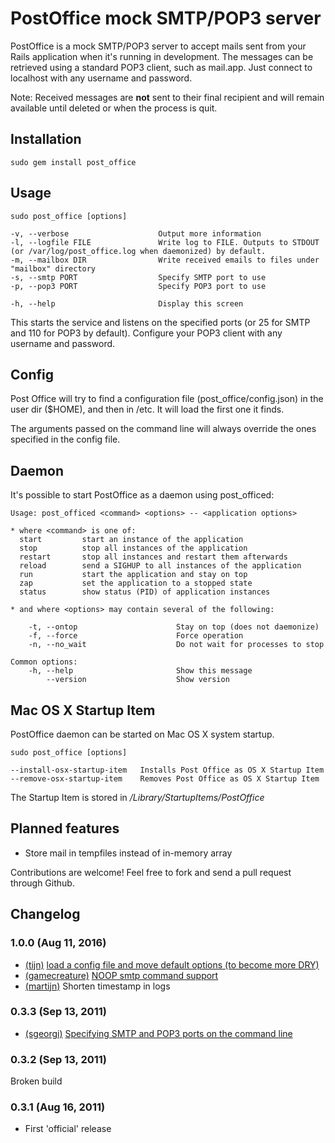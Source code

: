 PostOffice mock SMTP/POP3 server
================================

PostOffice is a mock SMTP/POP3 server to accept mails sent from your Rails application when it's running in development. The messages can be retrieved using a standard POP3 client, such as mail.app. Just connect to localhost with any username and password.

Note: Received messages are **not** sent to their final recipient and will remain available until deleted or when the process is quit.

Installation
------------

    sudo gem install post_office

Usage
-----

    sudo post_office [options]
    
    -v, --verbose                    Output more information
    -l, --logfile FILE               Write log to FILE. Outputs to STDOUT (or /var/log/post_office.log when daemonized) by default.
    -m, --mailbox DIR                Write received emails to files under "mailbox" directory
    -s, --smtp PORT                  Specify SMTP port to use
    -p, --pop3 PORT                  Specify POP3 port to use
    
    -h, --help                       Display this screen

This starts the service and listens on the specified ports (or 25 for SMTP and 110 for POP3 by default). Configure your POP3 client with any username and password.

Config
------

Post Office will try to find a configuration file (post_office/config.json) in the user dir ($HOME), and then in /etc. It will load the first one it finds.

The arguments passed on the command line will always override the ones specified in the config file. 

Daemon
------

It's possible to start PostOffice as a daemon using post_officed:

    Usage: post_officed <command> <options> -- <application options>

    * where <command> is one of:
      start         start an instance of the application
      stop          stop all instances of the application
      restart       stop all instances and restart them afterwards
      reload        send a SIGHUP to all instances of the application
      run           start the application and stay on top
      zap           set the application to a stopped state
      status        show status (PID) of application instances

    * and where <options> may contain several of the following:

        -t, --ontop                      Stay on top (does not daemonize)
        -f, --force                      Force operation
        -n, --no_wait                    Do not wait for processes to stop

    Common options:
        -h, --help                       Show this message
            --version                    Show version

Mac OS X Startup Item
---------------------

PostOffice daemon can be started on Mac OS X system startup.

    sudo post_office [options]

    --install-osx-startup-item   Installs Post Office as OS X Startup Item
    --remove-osx-startup-item    Removes Post Office as OS X Startup Item

The Startup Item is stored in */Library/StartupItems/PostOffice*

Planned features
----------------

* Store mail in tempfiles instead of in-memory array

Contributions are welcome! Feel free to fork and send a pull request through Github.

## Changelog

### 1.0.0 (Aug 11, 2016)

* [(tijn)](https://github.com/tijn) [load a config file and move default options (to become more DRY)](https://github.com/bluerail/post_office/pull/5)
* [(gamecreature)](https://github.com/gamecreature) [NOOP smtp command support](https://github.com/bluerail/post_office/pull/4)
* [(martijn)](https://github.com/martijn) Shorten timestamp in logs

### 0.3.3 (Sep 13, 2011)

* [(sgeorgi)](https://github.com/sgeorgi) [Specifying SMTP and POP3 ports on the command line](https://github.com/bluerail/post_office/pull/2)

### 0.3.2 (Sep 13, 2011)

Broken build

### 0.3.1 (Aug 16, 2011)

* First 'official' release
